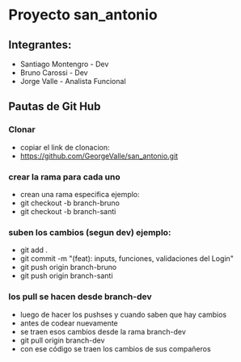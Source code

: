 # Proyecto san_antonio

## Integrantes:

- Santiago Montengro - Dev
- Bruno Carossi - Dev
- Jorge Valle - Analista Funcional

## Pautas de Git Hub

### Clonar

 - copiar el link de clonacion:
 - https://github.com/GeorgeValle/san_antonio.git
 
 ### crear la rama para cada uno
  - crean una rama especifica ejemplo:
  - git checkout -b branch-bruno
  - git checkout -b branch-santi

  ### suben los cambios (segun  dev) ejemplo:
  - git add .
  - git commit -m "(feat): inputs, funciones, validaciones del Login"
  - git push origin branch-bruno
  - git push origin branch-santi

  ### los pull se hacen desde branch-dev
  - luego de hacer los pushses y cuando saben que hay cambios
  - antes de codear nuevamente
  - se traen esos cambios desde la rama branch-dev
  - git pull origin branch-dev
  - con ese código se traen los cambios de sus compañeros



